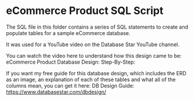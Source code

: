 # eCommerce Product SQL Script

The SQL file in this folder contains a series of SQL statements to create and populate tables for a sample eCommerce database.

It was used for a YouTube video on the Database Star YouTube channel.

You can watch the video here to understand how this design came to be:
eCommerce Product Database Design: Step-By-Step: 

If you want my free guide for this database design, which includes the ERD as an image, an explanation of each of these tables and what all of the columns mean, you can get it here:
DB Design Guide: https://www.databasestar.com/dbdesign/